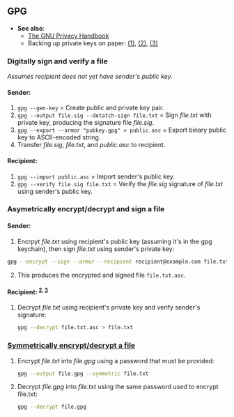 
## GPG

- **See also**:
  - [The GNU Privacy Handbook](https://www.gnupg.org/gph/en/manual/book1.html)
  - Backing up private keys on paper:
  [(1)](https://wiki.archlinux.org/index.php/Paperkey),
  [(2)](https://www.jabberwocky.com/software/paperkey/),
  [(3)](https://www.saminiir.com/paper-storage-and-recovery-of-gpg-keys/)

### Digitally sign and verify a file

*Assumes recipient does not yet have sender's public key.*

#### Sender:
1. `gpg --gen-key`                                  = Create public and private key pair.
1. `gpg --output file.sig --detatch-sign file.txt`  = Sign *file.txt* with private key, producing the signature file
                                                      *file.sig*.
1. `gpg --export --armor "pubkey.gpg" > public.asc` = Export binary public key to ASCII-encoded string.
1. Transfer *file.sig*, *file.txt*, and *public.asc* to recipient.

#### Recipient:
1. `gpg --import public.asc`                        = Import sender's public key.
1. `gpg --verify file.sig file.txt`                 = Verify the *file.sig* signature of *file.txt* using sender's public
                                                      key.

### Asymetrically encrypt/decrypt and sign a file

#### Sender:
1. Encrpyt *file.txt* using recipient's public key (assuming it's in the gpg keychain), then sign *file.txt* using
   sender's private key:
  ```bash
  gpg --encrypt --sign --armor --recipient recipient@example.com file.txt
  ```
2. This produces the encrypted and signed file `file.txt.asc`.

#### Recipient: <sup>[2], [3]</sup>
1. Decrypt *file.txt* using recipient's private key and verify sender's signature:
   ```bash
   gpg --decrypt file.txt.asc > file.txt
   ```

### [Symmetrically encrypt/decrypt a file](https://stackoverflow.com/questions/36393922/how-to-decrypt-a-symmetrically-encrypted-openpgp-message-using-php)

1. Encrypt *file.txt* into *file.gpg* using a password that must be provided:
   ```bash
   gpg --output file.gpg --symmetric file.txt
   ```
1. Decrypt *file.gpg* into *file.txt* using the same password used to encrypt file.txt:
   ```bash
   gpg --decrypt file.gpg
   ```

[2]: https://www.networkworld.com/article/3293052/encypting-your-files-with-gpg.html
[3]: https://www.howtogeek.com/427982/how-to-encrypt-and-decrypt-files-with-gpg-on-linux/

